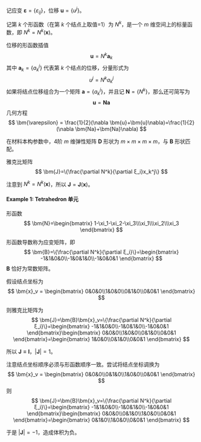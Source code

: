 记应变 $\bm{\varepsilon} = \{\varepsilon_{ij}\}$，位移 $\bm{u}=\{u^j\}$。

记第 $k$ 个形函数（在第 $k$ 个结点上取值=1）为 $N^k$，是一个 $m$ 维空间上的标量函数，即 $N^k=N^k(\bm{x})$。

位移的形函数插值
$$
\bm{u} = N^k\bm{a}_k
$$
其中 $\bm{a}_k=\{a^j_k\}$ 代表第 $k$ 个结点的位移，分量形式为
$$
u^j=N^{k}a^j_k
$$
如果将结点位移组合为一个矩阵 $\bm{a}=\{a_k^j\}$，并且记 $\bm{N}=\{N^k\}$，那么还可简写为
$$\bm{u}=\bm{Na}$$
几何方程
$$
\bm{\varepsilon} = \frac{1}{2}(\nabla \bm{u}+\bm{u}\nabla)=\frac{1}{2}(\nabla \bm{Na}+\bm{Na}\nabla)
$$

在材料本构参数中，4阶 $m$ 维弹性矩阵 $\bm{D}$ 形状为 $m\times m\times m\times m$，与 $\bm{B}$ 形状匹配。

雅克比矩阵
$$
\bm{J}=\{\frac{\partial N^k}{\partial ξ_i}x_k^j\}
$$

注意到 $N^k=N^k(\bm{x})$，所以 $\bm{J}=\bm{J}(\bm{x})$。

#### Example 1: Tetrahedron 单元
形函数 $$
\bm{N}=\begin{bmatrix} 1-\xi_1-\xi_2-\xi_3\\\xi_1\\\xi_2\\\xi_3 \end{bmatrix}
$$

形函数导数称为应变矩阵，即
$$
\bm{B}=\{\frac{\partial N^k}{\partial ξ_i}\}=\begin{bmatrix} -1&1&0&0\\-1&0&1&0\\-1&0&0&1 \end{bmatrix}
$$
$\bm{B}$ 恰好为常数矩阵。

假设结点坐标为
$$
\bm{x}_v = \begin{bmatrix} 0&0&0\\1&0&0\\0&1&0\\0&0&1 \end{bmatrix}
$$

则雅克比矩阵为
$$
\bm{J}=\bm{B}\bm{x}_v=\{\frac{\partial N^k}{\partial ξ_i}\}=\begin{bmatrix} -1&1&0&0\\-1&0&1&0\\-1&0&0&1 \end{bmatrix}\begin{bmatrix} 0&0&0\\1&0&0\\0&1&0\\0&0&1 \end{bmatrix}=\begin{bmatrix} 1&0&0\\0&1&0\\0&0&1 \end{bmatrix}
$$

所以 $\bm{J}\equiv \bm{I}$，$|\bm{J}|=1$。

注意结点坐标顺序必须与形函数顺序一致。尝试将结点坐标调换为
$$
\bm{x}_v = \begin{bmatrix} 0&0&0\\0&1&0\\1&0&0\\0&0&1 \end{bmatrix}
$$
则
$$
\bm{J}=\bm{B}\bm{x}_v=\{\frac{\partial N^k}{\partial ξ_i}\}=\begin{bmatrix} -1&1&0&0\\-1&0&1&0\\-1&0&0&1 \end{bmatrix}\begin{bmatrix} 0&0&0\\0&1&0\\1&0&0\\0&0&1 \end{bmatrix}=\begin{bmatrix} 0&1&0\\1&0&0\\0&0&1 \end{bmatrix}
$$

于是 $|\bm{J}|=-1$，造成体积为负。